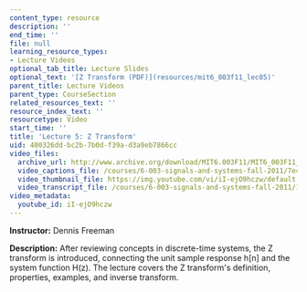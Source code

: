 ```yaml
---
content_type: resource
description: ''
end_time: ''
file: null
learning_resource_types:
- Lecture Videos
optional_tab_title: Lecture Slides
optional_text: '[Z Transform (PDF)](resources/mit6_003f11_lec05)'
parent_title: Lecture Videos
parent_type: CourseSection
related_resources_text: ''
resource_index_text: ''
resourcetype: Video
start_time: ''
title: 'Lecture 5: Z Transform'
uid: 400326dd-bc2b-7b0d-f39a-d3a9eb7866cc
video_files:
  archive_url: http://www.archive.org/download/MIT6.003F11/MIT6_003F11_lec05_300k.mp4
  video_captions_file: /courses/6-003-signals-and-systems-fall-2011/7e47bf9c5d9d50df8d52cc915f22dffd_iI-ejO9hczw.vtt
  video_thumbnail_file: https://img.youtube.com/vi/iI-ejO9hczw/default.jpg
  video_transcript_file: /courses/6-003-signals-and-systems-fall-2011/1e9be9dbb105bc9928efa107b0204c15_iI-ejO9hczw.pdf
video_metadata:
  youtube_id: iI-ejO9hczw
---
```


**Instructor:** Dennis Freeman

**Description:** After reviewing concepts in discrete-time systems, the Z transform is introduced, connecting the unit sample response h\[n\] and the system function H(z). The lecture covers the Z transform's definition, properties, examples, and inverse transform.